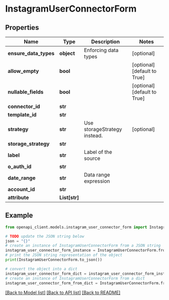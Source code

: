 # InstagramUserConnectorForm


## Properties

Name | Type | Description | Notes
------------ | ------------- | ------------- | -------------
**ensure_data_types** | **object** | Enforcing data types | [optional] 
**allow_empty** | **bool** |  | [optional] [default to True]
**nullable_fields** | **bool** |  | [optional] [default to True]
**connector_id** | **str** |  | 
**template_id** | **str** |  | 
**strategy** | **str** | Use storageStrategy instead. | [optional] 
**storage_strategy** | **str** |  | 
**label** | **str** | Label of the source | 
**o_auth_id** | **str** |  | 
**date_range** | **str** | Data range expression | 
**account_id** | **str** |  | 
**attribute** | **List[str]** |  | 

## Example

```python
from openapi_client.models.instagram_user_connector_form import InstagramUserConnectorForm

# TODO update the JSON string below
json = "{}"
# create an instance of InstagramUserConnectorForm from a JSON string
instagram_user_connector_form_instance = InstagramUserConnectorForm.from_json(json)
# print the JSON string representation of the object
print(InstagramUserConnectorForm.to_json())

# convert the object into a dict
instagram_user_connector_form_dict = instagram_user_connector_form_instance.to_dict()
# create an instance of InstagramUserConnectorForm from a dict
instagram_user_connector_form_from_dict = InstagramUserConnectorForm.from_dict(instagram_user_connector_form_dict)
```
[[Back to Model list]](../README.md#documentation-for-models) [[Back to API list]](../README.md#documentation-for-api-endpoints) [[Back to README]](../README.md)


